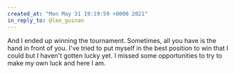 ```yaml
---
created_at: "Mon May 31 19:19:59 +0000 2021"
in_reply_to: @leo_guinan
---
```


And I ended up winning the tournament. Sometimes, all you have is the hand in front of you. I've tried to put myself in the best position to win that I could but I haven't gotten lucky yet. I missed some opportunities to try to make my own luck and here I am.